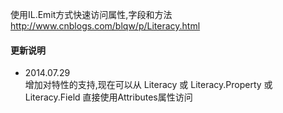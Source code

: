 使用IL.Emit方式快速访问属性,字段和方法  
http://www.cnblogs.com/blqw/p/Literacy.html

#### 更新说明  
* 2014.07.29  
增加对特性的支持,现在可以从 Literacy 或 Literacy.Property 或 Literacy.Field 直接使用Attributes属性访问  
